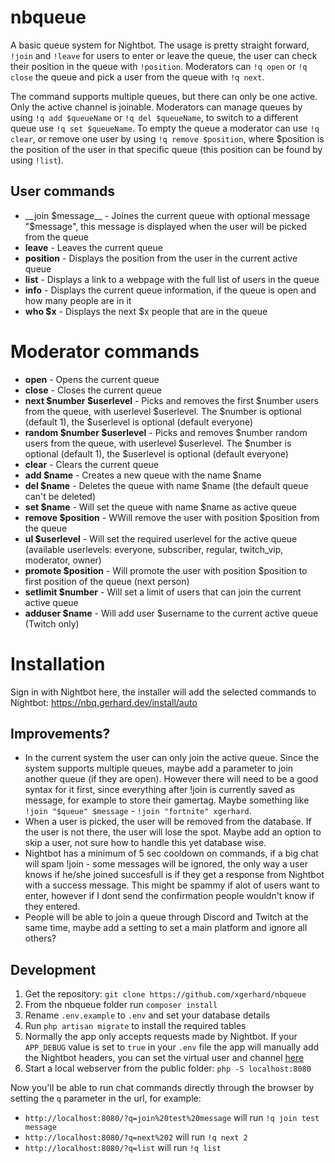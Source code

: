 # nbqueue

A basic queue system for Nightbot. The usage is pretty straight forward, `!join` and `!leave` for users to enter or leave the queue, the user can check their position in the queue with `!position`. Moderators can `!q open` or `!q close` the queue and pick a user from the queue with `!q next`.

The command supports multiple queues, but there can only be one active. Only the active channel is joinable. Moderators can manage queues by using `!q add $queueName` or `!q del $queueName`, to switch to a different queue use `!q set $queueName`. To empty the queue a moderator can use `!q clear`, or remove one user by using `!q remove $position`, where $position is the position of the user in that specific queue (this position can be found by using `!list`).

## User commands
* __join $message__ - Joines the current queue with optional message "$message", this message is displayed when the user will be picked from the queue
* __leave__ - Leaves the current queue
* __position__ - Displays the position from the user in the current active queue
* __list__ - Displays a link to a webpage with the full list of users in the queue
* __info__ - Displays the current queue information, if the queue is open and how many people are in it
* __who $x__ - Displays the next $x people that are in the queue

# Moderator commands
* __open__ - Opens the current queue
* __close__ - Closes the current queue
* __next $number $userlevel__ - Picks and removes the first $number users from the queue, with userlevel $userlevel. The $number is optional (default 1), the $userlevel is optional (default everyone)
* __random $number $userlevel__ - Picks and removes $number random users from the queue, with userlevel $userlevel. The $number is optional (default 1), the $userlevel is optional (default everyone)
* __clear__ - Clears the current queue
* __add $name__ - Creates a new queue with the name $name
* __del $name__ - Deletes the queue with name $name (the default queue can't be deleted)
* __set $name__ - Will set the queue with name $name as active queue
* __remove $position__  - WWill remove the user with position $position from the queue
* __ul $userlevel__ - Will set the required userlevel for the active queue (available userlevels: everyone, subscriber, regular, twitch_vip, moderator, owner)
* __promote $position__  - Will promote the user with position $position to first position of the queue (next person)
* __setlimit $number__ - Will set a limit of users that can join the current active queue
* __adduser $name__ - Will add user $username to the current active queue (Twitch only)

# Installation
Sign in with Nightbot here, the installer will add the selected commands to Nightbot: https://nbq.gerhard.dev/install/auto

## Improvements?
* In the current system the user can only join the active queue. Since the system supports multiple queues, maybe add a parameter to join another queue (if they are open). However there will need to be a good syntax for it first, since everything after !join is currently saved as message, for example to store their gamertag. Maybe something like `!join "$queue" $message` - `!join "fortnite" xgerhard`.
* When a user is picked, the user will be removed from the database. If the user is not there, the user will lose the spot. Maybe add an option to skip a user, not sure how to handle this yet database wise.
* Nightbot has a minimum of 5 sec cooldown on commands, if a big chat will spam !join - some messages will be ignored, the only way a user knows if he/she joined succesfull is if they get a response from Nightbot with a success message. This might be spammy if alot of users want to enter, however if I dont send the confirmation people wouldn't know if they entered.
* People will be able to join a queue through Discord and Twitch at the same time, maybe add a setting to set a main platform and ignore all others? 


## Development
1. Get the repository: `git clone https://github.com/xgerhard/nbqueue`
2. From the nbqueue folder run `composer install`
3. Rename `.env.example` to `.env` and set your database details
4. Run `php artisan migrate` to install the required tables
5. Normally the app only accepts requests made by Nightbot. If your `APP_DEBUG` value is set to `true` in your `.env` file the app will manually add the Nightbot headers, you can set the virtual user and channel [here](app/Http/Controllers/CommandController.php)
6. Start a local webserver from the public folder: `php -S localhost:8080`

Now you'll be able to run chat commands directly through the browser by setting the `q` parameter in the url, for example:
- `http://localhost:8080/?q=join%20test%20message` will run `!q join test message`
- `http://localhost:8080/?q=next%202` will run `!q next 2`
- `http://localhost:8080/?q=list` will run `!q list`
